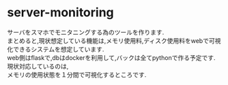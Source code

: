 # server-monitoring
サーバをスマホでモニタニングする為のツールを作ります.<br>
まとめると,現状想定している機能は,メモリ使用料,ディスク使用料をwebで可視化できるシステムを想定しています.<br>
web側はflaskで,dbはdockerを利用して,バックは全てpythonで作る予定です.<br>
現状対応しているのは,<br>
メモリの使用状態を１分間で可視化するところです.<br>
